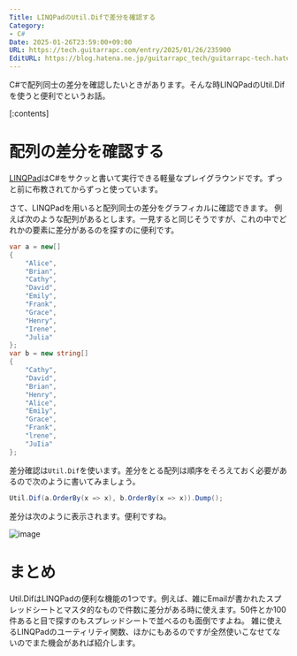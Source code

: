 ```yaml
---
Title: LINQPadのUtil.Difで差分を確認する
Category:
- C#
Date: 2025-01-26T23:59:00+09:00
URL: https://tech.guitarrapc.com/entry/2025/01/26/235900
EditURL: https://blog.hatena.ne.jp/guitarrapc_tech/guitarrapc-tech.hatenablog.com/atom/entry/6802418398324078504
---
```


C#で配列同士の差分を確認したいときがあります。そんな時LINQPadのUtil.Difを使うと便利でというお話。

[:contents]

# 配列の差分を確認する

[LINQPad](https://www.linqpad.net/)はC#をサクッと書いて実行できる軽量なプレイグラウンドです。ずっと前に布教されてからずっと使っています。

さて、LINQPadを用いると配列同士の差分をグラフィカルに確認できます。
例えば次のような配列があるとします。一見すると同じそうですが、これの中でどれかの要素に差分があるのを探すのに便利です。

```cs
var a = new[]
{
    "Alice",
    "Brian",
    "Cathy",
    "David",
    "Emily",
    "Frank",
    "Grace",
    "Henry",
    "Irene",
    "Julia"
};
var b = new string[]
{
    "Cathy",
    "David",
    "Brian",
    "Henry",
    "Alice",
    "Emi1y",
    "Grace",
    "Frank",
    "lrene",
    "JuIia"
};
```

差分確認は`Util.Dif`を使います。差分をとる配列は順序をそろえておく必要があるので次のように書いてみましょう。

```cs
Util.Dif(a.OrderBy(x => x), b.OrderBy(x => x)).Dump();
```

差分は次のように表示されます。便利ですね。

![image](https://github.com/user-attachments/assets/f078f214-7956-447f-baa2-4111055ce0c6)

# まとめ

Util.DifはLINQPadの便利な機能の1つです。例えば、雑にEmailが書かれたスプレッドシートとマスタ的なもので件数に差分がある時に使えます。50件とか100件あると目で探すのもスプレッドシートで並べるのも面倒ですよね。
雑に使えるLINQPadのユーティリティ関数、ほかにもあるのですが全然使いこなせてないのでまた機会があれば紹介します。
